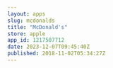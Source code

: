 ```yaml
---
layout: apps
slug: mcdonalds
title: "McDonald's"
store: apple
app_id: 1217507712
date: 2023-12-07T09:45:40Z
published: 2018-11-02T05:34:27Z
---
```

